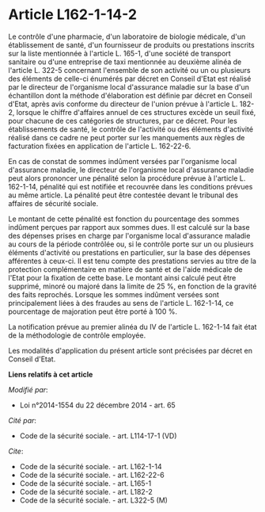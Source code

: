 # Article L162-1-14-2

Le contrôle d'une pharmacie, d'un laboratoire de biologie médicale, d'un établissement de santé, d'un fournisseur de produits
ou prestations inscrits sur la liste mentionnée à l'article L. 165-1, d'une société de transport sanitaire ou d'une
entreprise de taxi mentionnée au deuxième alinéa de l'article L. 322-5 concernant l'ensemble de son activité ou un ou
plusieurs des éléments de celle-ci énumérés par décret en Conseil d'Etat est réalisé par le directeur de l'organisme local
d'assurance maladie sur la base d'un échantillon dont la méthode d'élaboration est définie par décret en Conseil d'Etat,
après avis conforme du directeur de l'union prévue à l'article L. 182-2, lorsque le chiffre d'affaires annuel de ces
structures excède un seuil fixé, pour chacune de ces catégories de structures, par ce décret. Pour les établissements de
santé, le contrôle de l'activité ou des éléments d'activité réalisé dans ce cadre ne peut porter sur les manquements aux
règles de facturation fixées en application de l'article L. 162-22-6.

En cas de constat de sommes indûment versées par l'organisme local d'assurance maladie, le directeur de l'organisme local
d'assurance maladie peut alors prononcer une pénalité selon la procédure prévue à l'article L. 162-1-14, pénalité qui est
notifiée et recouvrée dans les conditions prévues au même article. La pénalité peut être contestée devant le tribunal des
affaires de sécurité sociale. 

Le montant de cette pénalité est fonction du pourcentage des sommes indûment perçues par rapport aux sommes dues. Il est
calculé sur la base des dépenses prises en charge par l'organisme local d'assurance maladie au cours de la période contrôlée
ou, si le contrôle porte sur un ou plusieurs éléments d'activité ou prestations en particulier, sur la base des dépenses
afférentes à ceux-ci. Il est tenu compte des prestations servies au titre de la protection complémentaire en matière de santé
et de l'aide médicale de l'Etat pour la fixation de cette base. Le montant ainsi calculé peut être supprimé, minoré ou majoré
dans la limite de 25 %, en fonction de la gravité des faits reprochés. Lorsque les sommes indûment versées sont
principalement liées à des fraudes au sens de l'article L. 162-1-14, ce pourcentage de majoration peut être porté à 100 %.

La notification prévue au premier alinéa du IV de l'article L. 162-1-14 fait état de la méthodologie de contrôle employée.

Les modalités d'application du présent article sont précisées par décret en Conseil d'Etat.

**Liens relatifs à cet article**

_Modifié par_:

  - Loi n°2014-1554 du 22 décembre 2014 - art. 65

_Cité par_:

  - Code de la sécurité sociale. - art. L114-17-1 (VD)

_Cite_:

  - Code de la sécurité sociale. - art. L162-1-14
  - Code de la sécurité sociale. - art. L162-22-6
  - Code de la sécurité sociale. - art. L165-1
  - Code de la sécurité sociale. - art. L182-2
  - Code de la sécurité sociale. - art. L322-5 (M)
